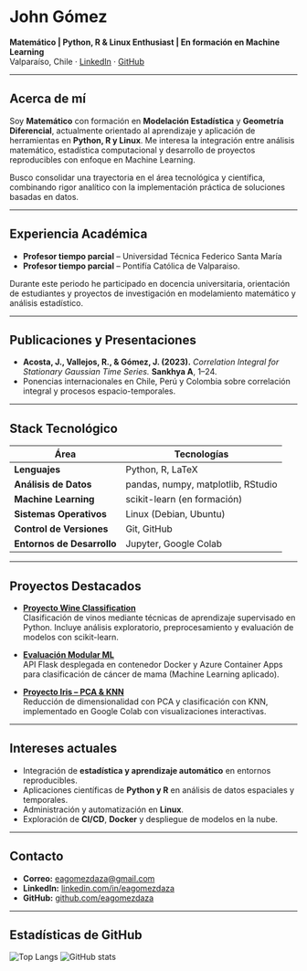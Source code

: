 # John Gómez

**Matemático | Python, R & Linux Enthusiast | En formación en Machine Learning**  
Valparaíso, Chile · [LinkedIn](https://www.linkedin.com/in/eagomezdaza/) · [GitHub](https://github.com/eagomezdaza)

---

## Acerca de mí

Soy **Matemático** con formación en **Modelación Estadística** y **Geometría Diferencial**, actualmente orientado al aprendizaje y aplicación de herramientas en **Python, R y Linux**.  Me interesa la integración entre análisis matemático, estadística computacional y desarrollo de proyectos reproducibles con enfoque en Machine Learning.

Busco consolidar una trayectoria en el área tecnológica y científica, combinando rigor analítico con la implementación práctica de soluciones basadas en datos.

---

## Experiencia Académica

- **Profesor tiempo parcial** – Universidad Técnica Federico Santa María  
- **Profesor tiempo parcial** – Pontifía Católica de Valparaiso.

Durante este periodo he participado en docencia universitaria, orientación de estudiantes y proyectos de investigación en modelamiento matemático y análisis estadístico.

---

## Publicaciones y Presentaciones

- **Acosta, J., Vallejos, R., & Gómez, J. (2023).** *Correlation Integral for Stationary Gaussian Time Series.* **Sankhya A**, 1–24.  
- Ponencias internacionales en Chile, Perú y Colombia sobre correlación integral y procesos espacio-temporales.

---

## Stack Tecnológico

| Área | Tecnologías |
|------|--------------|
| **Lenguajes** | Python, R, LaTeX |
| **Análisis de Datos** | pandas, numpy, matplotlib, RStudio |
| **Machine Learning** | scikit-learn (en formación) |
| **Sistemas Operativos** | Linux (Debian, Ubuntu) |
| **Control de Versiones** | Git, GitHub |
| **Entornos de Desarrollo** | Jupyter, Google Colab |

---

## Proyectos Destacados

- **[Proyecto Wine Classification](https://github.com/eagomezdaza/proyecto-wine)**  
  Clasificación de vinos mediante técnicas de aprendizaje supervisado en Python. Incluye análisis exploratorio, preprocesamiento y evaluación de modelos con scikit-learn.

- **[Evaluación Modular ML](https://github.com/eagomezdaza/Evaluacion_Modular)**  
  API Flask desplegada en contenedor Docker y Azure Container Apps para clasificación de cáncer de mama (Machine Learning aplicado).

- **[Proyecto Iris – PCA & KNN](https://github.com/eagomezdaza/proyecto-iris)**  
  Reducción de dimensionalidad con PCA y clasificación con KNN, implementado en Google Colab con visualizaciones interactivas.

---

## Intereses actuales

- Integración de **estadística y aprendizaje automático** en entornos reproducibles.  
- Aplicaciones científicas de **Python y R** en análisis de datos espaciales y temporales.  
- Administración y automatización en **Linux**.  
- Exploración de **CI/CD**, **Docker** y despliegue de modelos en la nube.

---

## Contacto

- **Correo:** [eagomezdaza@gmail.com](mailto:eagomezdaza@gmail.com)  
- **LinkedIn:** [linkedin.com/in/eagomezdaza](https://www.linkedin.com/in/eagomezdaza/)  
- **GitHub:** [github.com/eagomezdaza](https://github.com/eagomezdaza)

---

## Estadísticas de GitHub

![Top Langs](https://github-readme-stats.vercel.app/api/top-langs/?username=eagomezdaza&layout=compact&theme=algolia)
![GitHub stats](https://github-readme-stats.vercel.app/api?username=eagomezdaza&show_icons=true&theme=algolia)


